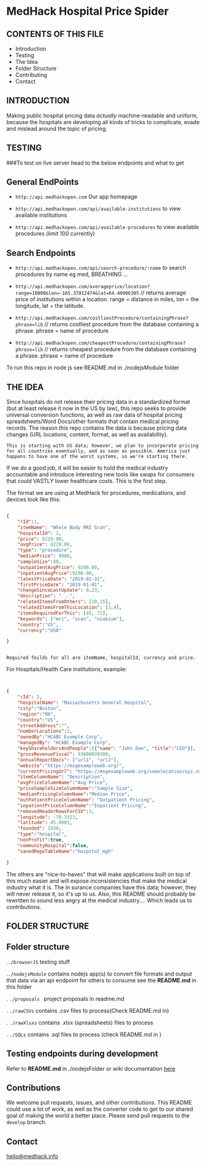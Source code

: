 # MedHack Hospital Price Spider

CONTENTS OF THIS FILE
---------------------

 * Introduction
 * Testing
 * The Idea
 * Folder Structure
 * Contributing
 * Contact


INTRODUCTION
------------
Making public hospital pricing data *actually* machine-readable and uniform, because the hospitals are 
developing all kinds of tricks to complicate, evade and mislead around the topic of pricing.


TESTING
-------

###To test on live server head to the below endpoints and what to get

General EndPoints
-----------------

* `http://api.medhackopen.com` Our app homepage

* `http://api.medhackopen.com/api/available-institutions` to view available institutions

* `http://api.medhackopen.com/api/available-procedures` to view available procedures (limit 100 currently)

Search Endpoints
----------------

* `http://api.medhackopen.com/api/search-procedure/:name` to search procedures by name eg med, BREATHING ... 

* `http://api.medhackopen.com/averageprice/location?range=10000&lon=-165.37812474&lat=64.49906305` // returns average price of institutions
 within a location. range = distance in miles, lon = the longitude, lat = the latitude.
 
* `http://api.medhackopen.com/costliestProcedure/containingPhrase?phrase=lib` // returns costliest procedure from the database containing a phrase. phrase = name of procedure
  
* `http://api.medhackopen.com/cheapestProcedure/containingPhrase?phrase=lib` // returns cheapest procedure from the database containing a phrase. phrase = name of procedure

To run this repo in node js see README.md in ./nodejsModule folder 

THE IDEA
--------
Since hospitals do not release their pricing data in a standardized format (but at least release it now in the US by law), this repo seeks to provide universal conversion functions, as well as raw data of hospital pricing spreadsheets/Word Docs/other formats that contain medical pricing records. The reason this repo contains the data is because pricing data changes (URL locations, content, format, as well as availability).

`This is starting with US data; however, we plan to incorporate pricing for all countries eventually, and as soon as possible. America just happens to have one of the worst systems, so we're starting there.`

If we do a good job, it will be easier to hold the medical industry accountable and introduce interesting new tools like swaps for consumers that could VASTLY lower healthcare costs. This is the first step.

The format we are using at MedHack for procedures, medications, and devices look like this:

```json

{
	"rId":1,
	"itemName": "Whole Body MRI Scan",
	"hospitalId": 2,
	"price": 8229.00,
	"avgPrice": 8229.00,
	"type": "procedure",
	"medianPrice": 9000,
	"sampleSize":80,
	"outpatientAvgPrice": 9200.00,
	"inpatientAvgPrice":9200.00,
	"latestPriceDate": "2019-01-31",
	"firstPriceDate": "2019-01-01",
	"changeSinceLastUpdate": 0.23,
	"description": "...",
	"relatedItemsFromOthers": [10,15],
	"relatedItemsFromThisLocation": [3,4],
	"itemsRequiredForThis": [45, 72],
	"keywords": ["mri", "scan", "niobium"],
	"country":"US",
	"currency":"USD"

}



```

`Required feilds for all are itemName, hospitalId, currency and price.`


For Hospitals/Health Care institutions, example:

```json


{
	"rId": 2,
	"hospitalName": "Massachusetts General Hospital",
	"city":"Boston",
	"region":"MA",
	"country":"US",
	"streetAddress":"",
	"numberLocations":2,
	"ownedBy":"HCABC Example Corp",
	"managedBy": "HCABC Example Corp",
	"keyShareholdersAndPeople":[{"name": "John Doe", "title":"CEO"}],
	"grossRevenueFiscal": 93000039300,
	"annualReportDocs": ["url1", "url2"],
	"website":"https://msgexampleweb.org/",
	"currentPricingUrl": "https://msgexampleweb.org/somelocation/xyz.xsl",
	"itemColumnName": "Description",
	"avgPriceColumnName":"Avg Price",
	"priceSampleSizeColumnName":"Sample Size",
	"medianPricingColumnName":"Median Price",
	"outPatientPriceColumnName": "Outpatient Pricing",
	"inpatientPriceColumnName":"Inpatient Pricing",
	"removedHeaderRowsForCSV":3,
	"longitude": -70.3323,
	"latitude": 45.0003,
	"founded": 1930,
	"type":"hospital",
	"nonProfit":true,
	"communityHospital":false,
	"savedRepoTableName":"hospital_mgh"

}

```


The others are "nice-to-haves" that will make applications built on top of this much easier and will expose inconsistencies that make the medical industry what it is. The in surance companies have this data; however, they will never release it, so it's up to us. Also, this README should probably be rewritten to sound less angry at the medical industry.... Which leads us to contributions.

FOLDER STRUCTURE
----------------

## Folder structure

.`./browserJS` testing stuff

.`./nodejsModule` contains nodejs app(s) to convert file formats and output that data via an api endpoint for others to consume
see the **README.md** in this folder

. `./proposals ` project proposals in readme.md

. `./rawCSVs` contains .csv files to process(Check README.md in)

. `./rawXlsxs` contains .xlsx (spreadsheets) files to process

. `./SQLs` contains .sql files to process (check README.md in )

## Testing endpoints during development

Refer to **README.md** in ./nodejsFolder or wiki documentation [here](https://github.com/MedHackOpen/HospitalPriceSpider/wiki)

## Contributions 

We welcome pull requests, issues, and other contributions. This README could use a lot of work, as well as the converter code to get to our shared goal of making the world a better place. Please send pull requests to the `develop` branch.

## Contact

hello@medhack.info

